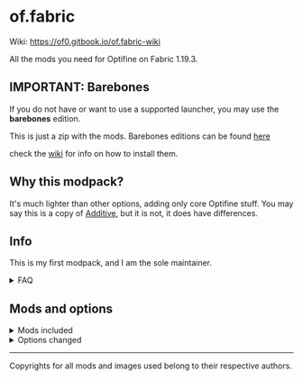 # of.fabric

Wiki: https://of0.gitbook.io/of.fabric-wiki

All the mods you need for Optifine on Fabric 1.19.3.

## IMPORTANT: Barebones

If you do not have or want to use a supported launcher, you may use the __barebones__ edition.

This is just a zip with the mods. Barebones editions can be found [here](https://github.com/Ast3risk-ops/of.fabric/releases)

check the [wiki](https://of0.gitbook.io/of.fabric-wiki) for info on how to install them.

## Why this modpack?

It's much lighter than other options, adding only core Optifine stuff.
You may say this is a copy of [Additive](https://modrinth.com/modpack/additive), but it is not, it does have differences.

## Info

This is my first modpack, and I am the sole maintainer.

<details>
<summary>FAQ</summary>
<br>

<details>
<summary>Why did you make this?</summary>
<br>
I never liked using modpacks, I always preferred to make my own for personal use, I have a ton of those.

I also noticed that there was no proper mod that gave users a true Optifine experience besides Additive, which I sought to differentiate from.
</details>


</details>


## Mods and options

<details>
<summary>Mods included</summary>
<br>

`Syntax: mod | purpose`

- Alternate Current | Redstone optimizations
- Animatica | Optifine animations
- Architectury | library
- Balm | Required for default options
- Capes | Optifine capes
- Chunky | Chunk optimizations
- CIT Resewn | Optifine resource packs
- Cloth Config | Configurations
- Continuity | Optifine connected textures (beta)
- Cull Leaves / Cull Less Leaves | Optifine smart leaves
- Custom Entity Models | Entities in Optifine resource packs
- Default Options | Exports shader-friendly options and fixed keybinds to your game on first launch
- Ding | Ding
- Dynamic FPS | Less FPS when the game is out of focus
- Enhanced Block Entities | Block fixes
- Entity Texture Features | Custom entities in Optifine resource packs
- Entity Culling | Entity fixes
- Exordium | Gives the GUI an FPS limit
- Fabric API
- Fabric Language Kotlin
- FabricSkyBoxes | Optifine custom skies
- Fast Load
- Fast Portals | Portal fixes (only in Singleplayer)
- Indium | Allows Iris to work. Replaces Indigo as the Fabric light engine.
- LambDynamicLights | Optifine Dynamic Lights
- Language Reload | Fast language selection
- LazyDFU
- Lithium | Optimizations
- Memory Leak Fix | Improves load times and fixes issues down the line
- Mixin Conflict Helper + MixinTrace | In case something goes wrong.
- Mod Menu | A mod menu
- No Indium? | Prevents people from removing Indium, as this would break the modpack.
- No Telemetry | Removes the new shitty MS telemetry
- OptiGUI | Optifine custom GUIs
- Phosphor | Optimizes light engine, also requires Indium.
- Puzzle | Optifine-like GUI bringing a lot of these mods together in one menu.
- Resse's Sodium Options | Extra shit for Sodium
- Smooth Boot
- Sodium | The core of this modpack, provides core optimization features.
- Sodium Extra | Allows Sodium to modify more things and be closer to Optifine
- Sodium Occusion Fix / Sodium Biome Blending Fix | Fixes for Sodium
- ViaFabricPlus | Allows for playing on servers up to and including `1.19.4`, and as old as `a1.0.15`, and including the april fools and infinite snapshots. Bedrock is also supported (requires linking an MS account that owns the game).
- YACL | Config shit
- Zoomify | DAT OPTIFINE ZOOM THO, DAMN
</details>



<details>
<summary>Options changed</summary>
<br>

- Everything set to Fancy
- Language set to English (CA)
- No servers included
- Zoomify key set to z as c is in use
- No shaders/resourcepacks preinstalled (for now)
</details>


---------------------------------
Copyrights for all mods and images used belong to their respective authors.
